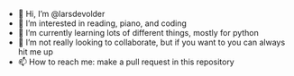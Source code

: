 - 👋 Hi, I’m @larsdevolder
- 👀 I’m interested in reading, piano, and coding
- 🌱 I’m currently learning lots of different things, mostly for python
- 💞️ I’m not really looking to collaborate, but if you want to you can always hit me up
- 📫 How to reach me: make a pull request in this repository


